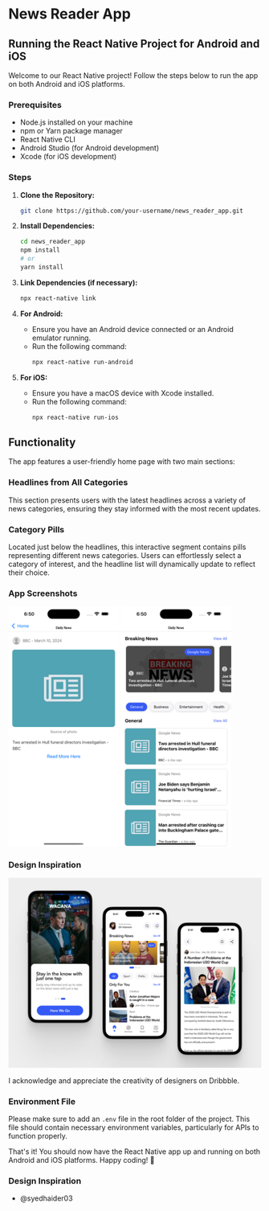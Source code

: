 # News Reader App

## Running the React Native Project for Android and iOS

Welcome to our React Native project! Follow the steps below to run the app on both Android and iOS platforms.

### Prerequisites

- Node.js installed on your machine
- npm or Yarn package manager
- React Native CLI
- Android Studio (for Android development)
- Xcode (for iOS development)

### Steps

1. **Clone the Repository:**

   ```bash
   git clone https://github.com/your-username/news_reader_app.git
   ```

2. **Install Dependencies:**

   ```bash
   cd news_reader_app
   npm install
   # or
   yarn install
   ```

3. **Link Dependencies (if necessary):**

   ```bash
   npx react-native link
   ```

4. **For Android:**

   - Ensure you have an Android device connected or an Android emulator running.
   - Run the following command:
     ```bash
     npx react-native run-android
     ```

5. **For iOS:**
   - Ensure you have a macOS device with Xcode installed.
   - Run the following command:
     ```bash
     npx react-native run-ios
     ```

## Functionality

The app features a user-friendly home page with two main sections:

### Headlines from All Categories

This section presents users with the latest headlines across a variety of news categories, ensuring they stay informed with the most recent updates.

### Category Pills

Located just below the headlines, this interactive segment contains pills representing different news categories. Users can effortlessly select a category of interest, and the headline list will dynamically update to reflect their choice.

### App Screenshots

<img src="screenshots/screenshot1.png" alt="Screenshot 1" width="220"/>
<img src="screenshots/screenshot2.png" alt="Screenshot 2" width="220"/>

### Design Inspiration

![inspiration](screenshots/inspiration.png)

I acknowledge and appreciate the creativity of designers on Dribbble.

### Environment File

Please make sure to add an `.env` file in the root folder of the project. This file should contain necessary environment variables, particularly for APIs to function properly.

That's it! You should now have the React Native app up and running on both Android and iOS platforms. Happy coding! 🚀

### Design Inspiration

- @syedhaider03
